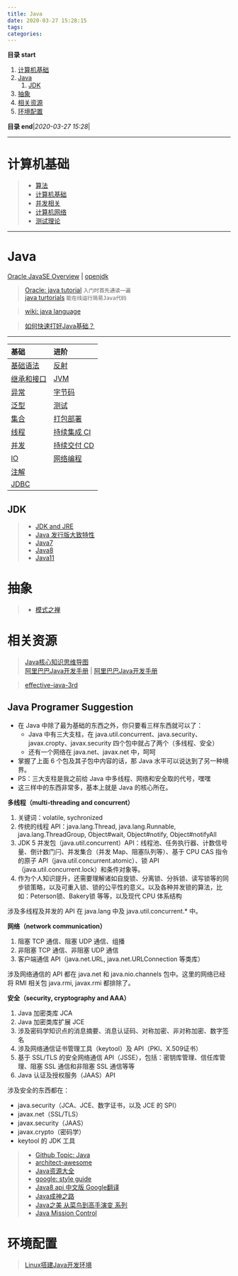 ```yaml
---
title: Java
date: 2020-03-27 15:28:15
tags: 
categories: 
---
```


**目录 start**
 
1. [计算机基础](#计算机基础)
1. [Java](#java)
    1. [JDK](#jdk)
1. [抽象](#抽象)
1. [相关资源](#相关资源)
1. [环境配置](#环境配置)

**目录 end**|_2020-03-27 15:28_|
****************************************
# 计算机基础

>- [算法](/Skills/CS/Algorithm.md)  
>- [计算机基础](/Skills/CS/Computer.md)  
>- [并发相关](Skills/Councurrency/)  
>- [计算机网络](Skills/Network/)  
>- [测试理论](/Skills/Test/TestTheory.md)  

*************************************
# Java
[Oracle JavaSE Overview](http://www.oracle.com/technetwork/java/javase/overview/index.html) | [openjdk ](http://openjdk.java.net/)   

> [Oracle: java tutorial](https://docs.oracle.com/javase/tutorial/java/) `入门时首先通读一遍`  
> [java turtorials](https://www.geeksforgeeks.org/java-tutorials/) `能在线运行简易Java代码`

> [wiki: java language](https://en.wikipedia.org/wiki/Java_%28programming_language%29)  

> [如何快速打好Java基础？](https://www.zhihu.com/question/50904128)
********************

| 基础 | 进阶 |
|:----|:----|
| [基础语法](/Java/AdvancedLearning/JavaBasicSyntax.md)  | [反射](/Java/AdvancedLearning/JavaReflection.md)
| [继承和接口](/Java/AdvancedLearning/JavaInheritedAndInterface.md)  | [JVM](/Java/AdvancedLearning/JVM.md)
| [异常](/Java/AdvancedLearning/JavaException.md)  | [字节码](/Java/AdvancedLearning/JavaClass.md)
| [泛型](/Java/AdvancedLearning/JavaGenerics.md)  | [测试](/Java/Test/JavaTest.md)
| [集合](/Java/AdvancedLearning/JavaCollection.md)  | [打包部署](/Java/AdvancedLearning/JavaDeploy.md)
| [线程](/Java/AdvancedLearning/JavaThread.md)  | [持续集成 CI](/Skills/DevOps/ContinuousIntegration.md)
| [并发](/Java/AdvancedLearning/JavaConcurrency.md)  | [持续交付 CD](/Skills/DevOps/ContinuousDelivery.md)
| [IO](/Java/AdvancedLearning/JavaIO.md)  | [网络编程](/Java/AdvancedLearning/JavaNetwork.md)
| [注解](/Java/AdvancedLearning/JavaAnnotation.md)  | 
| [JDBC](/Java/AdvancedLearning/JDBC.md) |

## JDK
>- [JDK and JRE](/Java/AdvancedLearning/JDKAndJRE.md)
>- [Java 发行版大致特性](/Java/AdvancedLearning/JavaReleaseVersion.md)
>- [Java7](/Java/AdvancedLearning/Java7.md)
>- [Java8](/Java/AdvancedLearning/Java8.md)
>- [Java11](/Java/AdvancedLearning/Java11.md)

# 抽象
>- [模式之禅](/Java/DesignPattern.md)

# 相关资源
> [Java核心知识思维导图](https://gitee.com/gin9/MindMap)  
> [阿里巴巴Java开发手册](https://github.com/alibaba/p3c) | [阿里巴巴Java开发手册](/Java/AlibabaJavaStandard.md)  

> [effective-java-3rd ](https://github.com/sjsdfg/effective-java-3rd-chinese)  

## Java Programer Suggestion

- 在 Java 中除了最为基础的东西之外，你只要看三样东西就可以了：
    - Java 中有三大支柱，在 java.util.concurrent、java.security、javax.cropty、javax.security 四个包中就占了两个（多线程、安全）
    - 还有一个网络在 java.net、javax.net 中，呵呵
- 掌握了上面 6 个包及其子包中内容的话，那 Java 水平可以说达到了另一种境界。
- PS：三大支柱是我之前给 Java 中多线程、网络和安全取的代号，嘿嘿
- 这三样中的东西非常多，基本上就是 Java 的核心所在。

**多线程（multi-threading and concurrent）**

1. 关键词：volatile, sychronized
2. 传统的线程 API：java.lang.Thread, java.lang.Runnable, java.lang.ThreadGroup, Object#wait, Object#notify, Object#notifyAll
3. JDK 5 并发包（java.util.concurrent）API：线程池、任务执行器、计数信号量、倒计数门闩、并发集合（并发 Map、阻塞队列等）、基于 CPU CAS 指令的原子 API（java.util.concurrent.atomic）、锁 API（java.util.concurrent.lock）和条件对象等。
4. 作为个人知识提升，还需要理解诸如自旋锁、分离锁、分拆锁、读写锁等的同步锁策略，以及可重入锁、锁的公平性的意义。以及各种并发锁的算法，比如：Peterson锁、Bakery锁 等等，以及现代 CPU 体系结构

涉及多线程及并发的 API 在 java.lang 中及 java.util.concurrent.* 中。

**网络（network communication）**

1. 阻塞 TCP 通信、阻塞 UDP 通信、组播
2. 非阻塞 TCP 通信、非阻塞 UDP 通信
3. 客户端通信 API（java.net.URL, java.net.URLConnection 等类库）

涉及网络通信的 API 都在 java.net 和 java.nio.channels 包中。这里的网络已经将 RMI 相关包 java.rmi, javax.rmi 都排除了。

**安全（security, cryptography and AAA）**

1. Java 加密类库 JCA
2. Java 加密类库扩展 JCE
3. 涉及密码学知识点的消息摘要、消息认证码、对称加密、非对称加密、数字签名
4. 涉及网络通信证书管理工具（keytool）及 API（PKI、X.509证书）
5. 基于 SSL/TLS 的安全网络通信 API（JSSE），包括：密钥库管理、信任库管理、阻塞 SSL 通信和非阻塞 SSL 通信等等
6. Java 认证及授权服务（JAAS）API

涉及安全的东西都在：

- java.security（JCA、JCE、数字证书，以及 JCE 的 SPI）
- javax.net（SSL/TLS）
- javax.security（JAAS）
- javax.crypto（密码学）
- keytool 的 JDK 工具 


>- [Github Topic: Java](https://github.com/topics/java)
>- [architect-awesome](https://github.com/xingshaocheng/architect-awesome)
>- [Java资源大全](http://www.codeceo.com/article/java-resource-collection.html)
>- [google: style guide](https://google.github.io/styleguide/javaguide.html)
>- [Java8 api 中文版 Google翻译](https://blog.fondme.cn/posts/21004/)
>- [Java成神之路](https://github.com/hollischuang/toBeTopJavaer)
>- [Java之美 从菜鸟到高手演变 系列](https://blog.csdn.net/zhangerqing/article/details/8245560)
>- [Java Mission Control](https://www.oracle.com/technetwork/java/javaseproducts/mission-control/java-mission-control-1998576.html)

# 环境配置
> [Linux搭建Java开发环境](/Linux/JavaDevInit.md)
